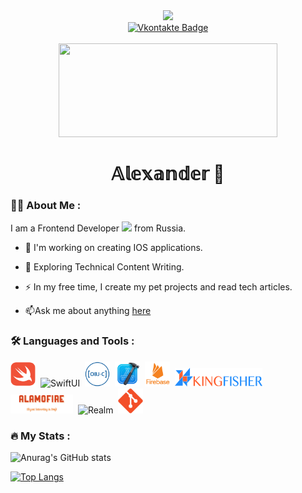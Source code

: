 <div id="header" align="center">
  <img src="https://media.giphy.com/media/6Vb1dpG6jgGPa5x9iR/giphy.gif" width="100"/></br>
  
  <div id="badges">
     <a href="https://vk.com/id6770014">
  <img src="https://img.shields.io/badge/Vkontakte-blue?logo=VK&logoColor=white&style=for-the-badge" alt="Vkontakte Badge"/>
       </a>
</div>

<div id="badges">
  <img src="https://komarev.com/ghpvc/?username=Alexandr-Mayyura&style=flat-square&color=blue" alt=""/>
</div>



<div align="center">
  <img src="https://media.giphy.com/media/LoCxWxf4M3SHqwXDBL/giphy.gif" width="350" height="150"/>
</div>
  
  # 𝔸𝕝𝕖𝕩𝕒𝕟𝕕𝕖𝕣 👋
  </div>
  
  
### :man_technologist: About Me :
  I am a Frontend Developer <img src="https://media.giphy.com/media/WUlplcMpOCEmTGBtBW/giphy.gif" width="30"> from Russia.
  
- :telescope: I'm working on creating IOS applications.

- :seedling: Exploring Technical Content Writing.

- :zap: In my free time, I create my pet projects and read tech articles.

- :mailbox:Ask me about anything [here](https://vk.com/id6770014)

### :hammer_and_wrench: Languages and Tools :
<div>
  <img src="https://github.com/devicons/devicon/blob/master/icons/swift/swift-original.svg" title="Swift" alt="Swift" width="40" height="40"/>&nbsp;
  <img src="https://developer.apple.com/assets/elements/icons/swiftui/swiftui-96x96_2x.png" title="SwiftUI" alt="SwiftUI" width="40" height="40"/>&nbsp;
  <img src="https://github.com/devicons/devicon/blob/master/icons/objectivec/objectivec-plain.svg" title="Objectivec" alt="Objectivec" width="40" height="40"/>&nbsp;
  <img src="https://github.com/devicons/devicon/blob/master/icons/xcode/xcode-original.svg" title="Xcode" alt="Xcode" width="40" height="40"/>&nbsp;
  <img src="https://github.com/devicons/devicon/blob/master/icons/firebase/firebase-plain-wordmark.svg" title="Firebase" alt="Firebase" width="40" height="40"/>&nbsp;
   <img src="https://github.com/onevcat/Kingfisher/blob/master/images/logo.png"  title="Kingfisher" alt="Kingfisher" width="140" height="30"/>&nbsp;
  <img src="https://github.com/Alamofire/Alamofire/blob/master/Resources/AlamofireLogo.png" title="Alamofire" alt="Alamofire" width="100" height="30"/>&nbsp;
  <img src="https://raw.githubusercontent.com/realm/realm-swift/master/logo.png" title="Realm" alt="Realm" width="90" height="30"/>&nbsp;
  <img src="https://github.com/devicons/devicon/blob/master/icons/git/git-original.svg" title="Git" **alt="Git" width="40" height="40"/>
</div>

### :fire: My Stats :

![Anurag's GitHub stats](https://github-readme-stats.vercel.app/api?username=Alexandr-Mayyura&show_icons=true&theme=merko)</br>

[![Top Langs](https://github-readme-stats.vercel.app/api/top-langs/?username=Alexandr-Mayyura&layout=compact&theme=vision-friendly-dark)](https://github.com/anuraghazra/github-readme-stats)



